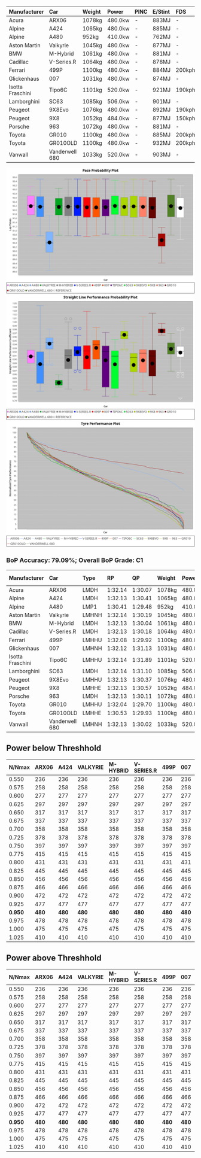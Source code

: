 | Manufacturer     | Car            | Weight | Power   | PINC    | E/Stint | FDS     |
|:-|:-|:-|:-|:-|:-|:-|
| Acura            | ARX06          | 1078kg | 480.0kw |    -    | 883MJ   |    -    |
| Alpine           | A424           | 1065kg | 480.0kw |    -    | 885MJ   |    -    |
| Alpine           | A480           | 952kg  | 410.0kw |    -    | 762MJ   |    -    |
| Aston Martin     | Valkyrie       | 1045kg | 480.0kw |    -    | 877MJ   |    -    |
| BMW              | M-Hybrid       | 1061kg | 480.0kw |    -    | 881MJ   |    -    |
| Cadillac         | V-Series.R     | 1064kg | 480.0kw |    -    | 878MJ   |    -    |
| Ferrari          | 499P           | 1100kg | 480.0kw |    -    | 884MJ   | 200kph  |
| Glickenhaus      | 007            | 1031kg | 480.0kw |    -    | 874MJ   |    -    |
| Isotta Fraschini | Tipo6C         | 1101kg | 520.0kw |    -    | 921MJ   | 190kph  |
| Lamborghini      | SC63           | 1085kg | 506.0kw |    -    | 901MJ   |    -    |
| Peugeot          | 9X8Evo         | 1076kg | 480.0kw |    -    | 892MJ   | 190kph  |
| Peugeot          | 9X8            | 1052kg | 484.0kw |    -    | 877MJ   | 150kph  |
| Porsche          | 963            | 1072kg | 480.0kw |    -    | 881MJ   |    -    |
| Toyota           | GR010          | 1100kg | 480.0kw |    -    | 885MJ   | 200kph  |
| Toyota           | GR010OLD       | 1100kg | 480.0kw |    -    | 932MJ   | 200kph  |
| Vanwall          | Vanderwell 680 | 1033kg | 520.0kw |    -    | 903MJ   |    -    |

![PACECHART](./IMG/AUTO.png)
![STRAIGHTLINEPERFORMANCECHART](./IMG/AUTO_sp.png)
![TYREPERFORMANCECHART](./IMG/AUTO_tw.png)

### BoP Accuracy: 79.09%; Overall BoP Grade: C1
| Manufacturer     | Car            | Type  | RP      | QP      | Weight | Power¹  | Threshhold | PINC    | Power²   | E/Stint | AVG Vmax  | FDS     | RDLC | L/Stint | BOP-Grade | Model Accuracy | Model Points | Match%  | SimDiff |
|:-|:-|:-|:-|:-|:-|:-|:-|:-|:-|:-|:-|:-|:-|:-|:-|:-|:-|:-|:-|
| Acura            | ARX06          | LMDH  | 1:32.14 | 1:30.07 | 1078kg | 480.0kw | 0.0kph     |    -    | 480.00kw |  883MJ  | 302.76kph |    -    | 1.00 | 40      | +B1       | 100.00%        | 996          | 89.31%  | #       |
| Alpine           | A424           | LMDH  | 1:32.13 | 1:30.41 | 1065kg | 480.0kw | 0.0kph     |    -    | 480.00kw |  885MJ  | 299.99kph |    -    | 1.01 | 40      | +B1       | 99.37%         | 2056         | 87.77%  | #       |
| Alpine           | A480           | LMP1  | 1:30.41 | 1:29.48 |  952kg | 410.0kw | 0.0kph     |    -    | 410.00kw |  762MJ  | 307.71kph |    -    | 0.97 | 37      | -Ω1       | 96.76%         | 1135         | 13.48%  | +0.65   |
| Aston Martin     | Valkyrie       | LMHNH | 1:32.14 | 1:30.19 | 1045kg | 480.0kw | 0.0kph     |    -    | 480.00kw |  877MJ  | 292.43kph |    -    | 1.05 | 40      | +C2       | 100.00%        | 247          | 70.02%  | #       |
| BMW              | M-Hybrid       | LMDH  | 1:32.13 | 1:30.04 | 1061kg | 480.0kw | 0.0kph     |    -    | 480.00kw |  881MJ  | 302.99kph |    -    | 1.02 | 40      | +A2       | 99.20%         | 3081         | 92.87%  | #       |
| Cadillac         | V-Series.R     | LMDH  | 1:32.13 | 1:30.18 | 1064kg | 480.0kw | 0.0kph     |    -    | 480.00kw |  878MJ  | 304.32kph |    -    | 1.01 | 40      | +B2       | 99.22%         | 5358         | 83.90%  | #       |
| Ferrari          | 499P           | LMHHU | 1:32.08 | 1:29.92 | 1100kg | 480.0kw | 0.0kph     |    -    | 480.00kw |  884MJ  | 301.48kph | 200kph  | 1.01 | 40      | ~A1       | 99.93%         | 6954         | 100.00% | #       |
| Glickenhaus      | 007            | LMHNH | 1:32.12 | 1:31.13 | 1031kg | 480.0kw | 0.0kph     |    -    | 480.00kw |  874MJ  | 309.04kph |    -    | 0.96 | 40      | +B2       | 94.07%         | 2174         | 84.01%  | #       |
| Isotta Fraschini | Tipo6C         | LMHHU | 1:32.14 | 1:31.89 | 1101kg | 520.0kw | 0.0kph     |    -    | 520.00kw |  921MJ  | 304.26kph | 190kph  | 1.03 | 40      | +D2       | 97.73%         | 129          | 63.47%  | #       |
| Lamborghini      | SC63           | LMDH  | 1:32.14 | 1:31.10 | 1085kg | 506.0kw | 0.0kph     |    -    | 506.00kw |  901MJ  | 301.75kph |    -    | 1.02 | 40      | +A2       | 100.00%        | 784          | 93.30%  | #       |
| Peugeot          | 9X8Evo         | LMHHU | 1:32.13 | 1:30.37 | 1076kg | 480.0kw | 0.0kph     |    -    | 480.00kw |  892MJ  | 313.55kph | 190kph  | 0.97 | 40      | +B1       | 100.00%        | 1458         | 88.28%  | #       |
| Peugeot          | 9X8            | LMHHE | 1:32.13 | 1:30.57 | 1052kg | 484.0kw | 0.0kph     |    -    | 484.00kw |  877MJ  | 300.70kph | 150kph  | 1.02 | 40      | ~A1       | 98.36%         | 4506         | 100.00% | +2.12   |
| Porsche          | 963            | LMDH  | 1:32.13 | 1:30.11 | 1072kg | 480.0kw | 0.0kph     |    -    | 480.00kw |  881MJ  | 301.36kph |    -    | 1.01 | 40      | ~A1       | 99.87%         | 14199        | 100.00% | #       |
| Toyota           | GR010          | LMHHU | 1:32.04 | 1:29.70 | 1100kg | 480.0kw | 0.0kph     |    -    | 480.00kw |  885MJ  | 298.52kph | 200kph  | 1.01 | 40      | ~A1       | 99.92%         | 5012         | 100.00% | #       |
| Toyota           | GR010OLD       | LMHHE | 1:30.53 | 1:29.93 | 1100kg | 480.0kw | 0.0kph     |    -    | 480.00kw |  932MJ  | 312.81kph | 200kph  | 0.99 | 40      | -Ω2       | 100.00%        | 351          | -0.42%  | #       |
| Vanwall          | Vanderwell 680 | LMHNH | 1:32.13 | 1:30.02 | 1033kg | 520.0kw | 0.0kph     |    -    | 520.00kw |  903MJ  | 312.85kph |    -    | 1.01 | 40      | ~A1       | 95.37%         | 639          | 99.40%  | +1.54   |

## Power below Threshhold
| N/Nmax    | ARX06   | A424    | VALKYRIE | M-HYBRID | V-SERIES.R | 499P    | 007     | TIPO6C  | SC63    | 9X8EVO  | 9X8     | 963     | GR010   | GR010OLD | VANDERWELL 680 | ​     | RPM      | A480    |
|:-|:-|:-|:-|:-|:-|:-|:-|:-|:-|:-|:-|:-|:-|:-|:-|:-|:-|:-|
|  0.550    |  236    |  236    |  236     |  236     |  236       |  236    |  236    |  256    |  249    |  236    |  238    |  236    |  236    |  236     |  256           |  ​    |   --     |   -     |
|  0.575    |  258    |  258    |  258     |  258     |  258       |  258    |  258    |  279    |  272    |  258    |  260    |  258    |  258    |  258     |  279           |  ​    |   --     |   -     |
|  0.600    |  277    |  277    |  277     |  277     |  277       |  277    |  277    |  300    |  292    |  277    |  279    |  277    |  277    |  277     |  300           |  ​    |   --     |   -     |
|  0.625    |  297    |  297    |  297     |  297     |  297       |  297    |  297    |  322    |  313    |  297    |  299    |  297    |  297    |  297     |  322           |  ​    |   --     |   -     |
|  0.650    |  317    |  317    |  317     |  317     |  317       |  317    |  317    |  343    |  334    |  317    |  320    |  317    |  317    |  317     |  343           |  ​    |   --     |   -     |
|  0.675    |  337    |  337    |  337     |  337     |  337       |  337    |  337    |  365    |  355    |  337    |  340    |  337    |  337    |  337     |  365           |  ​    |   --     |   -     |
|  0.700    |  358    |  358    |  358     |  358     |  358       |  358    |  358    |  387    |  377    |  358    |  361    |  358    |  358    |  358     |  387           |  ​    |   --     |   -     |
|  0.725    |  378    |  378    |  378     |  378     |  378       |  378    |  378    |  409    |  398    |  378    |  381    |  378    |  378    |  378     |  409           |  ​    |   --     |   -     |
|  0.750    |  397    |  397    |  397     |  397     |  397       |  397    |  397    |  430    |  418    |  397    |  400    |  397    |  397    |  397     |  430           |  ​    |   --     |   -     |
|  0.775    |  415    |  415    |  415     |  415     |  415       |  415    |  415    |  449    |  437    |  415    |  418    |  415    |  415    |  415     |  449           |  ​    |  5000    |  241    |
|  0.800    |  431    |  431    |  431     |  431     |  431       |  431    |  431    |  467    |  454    |  431    |  435    |  431    |  431    |  431     |  467           |  ​    |  5500    |  284    |
|  0.825    |  445    |  445    |  445     |  445     |  445       |  445    |  445    |  482    |  469    |  445    |  449    |  445    |  445    |  445     |  482           |  ​    |  6000    |  318    |
|  0.850    |  456    |  456    |  456     |  456     |  456       |  456    |  456    |  494    |  481    |  456    |  460    |  456    |  456    |  456     |  494           |  ​    |  6500    |  359    |
|  0.875    |  466    |  466    |  466     |  466     |  466       |  466    |  466    |  505    |  491    |  466    |  470    |  466    |  466    |  466     |  505           |  ​    |  7000    |  401    |
|  0.900    |  472    |  472    |  472     |  472     |  472       |  472    |  472    |  512    |  498    |  472    |  476    |  472    |  472    |  472     |  512           |  ​    |  7500    |  411    |
|  0.925    |  477    |  477    |  477     |  477     |  477       |  477    |  477    |  517    |  503    |  477    |  481    |  477    |  477    |  477     |  517           |  ​    |  8000    |  407    |
| **0.950** | **480** | **480** | **480**  | **480**  | **480**    | **480** | **480** | **520** | **506** | **480** | **484** | **480** | **480** | **480**  | **520**        | **​** | **8500** | **410** |
|  0.975    |  478    |  478    |  478     |  478     |  478       |  478    |  478    |  518    |  504    |  478    |  482    |  478    |  478    |  478     |  518           |  ​    |  9000    |  205    |
|  1.000    |  475    |  475    |  475     |  475     |  475       |  475    |  475    |  514    |  501    |  475    |  479    |  475    |  475    |  475     |  514           |  ​    |   --     |   -     |
|  1.025    |  410    |  410    |  410     |  410     |  410       |  410    |  410    |  444    |  432    |  410    |  413    |  410    |  410    |  410     |  444           |  ​    |   --     |   -     |

## Power above Threshhold
| N/Nmax    | ARX06   | A424    | VALKYRIE | M-HYBRID | V-SERIES.R | 499P    | 007     | TIPO6C  | SC63    | 9X8EVO  | 9X8     | 963     | GR010   | GR010OLD | VANDERWELL 680 | ​     | RPM      | A480    |
|:-|:-|:-|:-|:-|:-|:-|:-|:-|:-|:-|:-|:-|:-|:-|:-|:-|:-|:-|
|  0.550    |  236    |  236    |  236     |  236     |  236       |  236    |  236    |  256    |  249    |  236    |  238    |  236    |  236    |  236     |  256           |  ​    |   --     |   -     |
|  0.575    |  258    |  258    |  258     |  258     |  258       |  258    |  258    |  279    |  272    |  258    |  260    |  258    |  258    |  258     |  279           |  ​    |   --     |   -     |
|  0.600    |  277    |  277    |  277     |  277     |  277       |  277    |  277    |  300    |  292    |  277    |  279    |  277    |  277    |  277     |  300           |  ​    |   --     |   -     |
|  0.625    |  297    |  297    |  297     |  297     |  297       |  297    |  297    |  322    |  313    |  297    |  299    |  297    |  297    |  297     |  322           |  ​    |   --     |   -     |
|  0.650    |  317    |  317    |  317     |  317     |  317       |  317    |  317    |  343    |  334    |  317    |  320    |  317    |  317    |  317     |  343           |  ​    |   --     |   -     |
|  0.675    |  337    |  337    |  337     |  337     |  337       |  337    |  337    |  365    |  355    |  337    |  340    |  337    |  337    |  337     |  365           |  ​    |   --     |   -     |
|  0.700    |  358    |  358    |  358     |  358     |  358       |  358    |  358    |  387    |  377    |  358    |  361    |  358    |  358    |  358     |  387           |  ​    |   --     |   -     |
|  0.725    |  378    |  378    |  378     |  378     |  378       |  378    |  378    |  409    |  398    |  378    |  381    |  378    |  378    |  378     |  409           |  ​    |   --     |   -     |
|  0.750    |  397    |  397    |  397     |  397     |  397       |  397    |  397    |  430    |  418    |  397    |  400    |  397    |  397    |  397     |  430           |  ​    |   --     |   -     |
|  0.775    |  415    |  415    |  415     |  415     |  415       |  415    |  415    |  449    |  437    |  415    |  418    |  415    |  415    |  415     |  449           |  ​    |  5000    |  241    |
|  0.800    |  431    |  431    |  431     |  431     |  431       |  431    |  431    |  467    |  454    |  431    |  435    |  431    |  431    |  431     |  467           |  ​    |  5500    |  284    |
|  0.825    |  445    |  445    |  445     |  445     |  445       |  445    |  445    |  482    |  469    |  445    |  449    |  445    |  445    |  445     |  482           |  ​    |  6000    |  318    |
|  0.850    |  456    |  456    |  456     |  456     |  456       |  456    |  456    |  494    |  481    |  456    |  460    |  456    |  456    |  456     |  494           |  ​    |  6500    |  359    |
|  0.875    |  466    |  466    |  466     |  466     |  466       |  466    |  466    |  505    |  491    |  466    |  470    |  466    |  466    |  466     |  505           |  ​    |  7000    |  401    |
|  0.900    |  472    |  472    |  472     |  472     |  472       |  472    |  472    |  512    |  498    |  472    |  476    |  472    |  472    |  472     |  512           |  ​    |  7500    |  411    |
|  0.925    |  477    |  477    |  477     |  477     |  477       |  477    |  477    |  517    |  503    |  477    |  481    |  477    |  477    |  477     |  517           |  ​    |  8000    |  407    |
| **0.950** | **480** | **480** | **480**  | **480**  | **480**    | **480** | **480** | **520** | **506** | **480** | **484** | **480** | **480** | **480**  | **520**        | **​** | **8500** | **410** |
|  0.975    |  478    |  478    |  478     |  478     |  478       |  478    |  478    |  518    |  504    |  478    |  482    |  478    |  478    |  478     |  518           |  ​    |  9000    |  205    |
|  1.000    |  475    |  475    |  475     |  475     |  475       |  475    |  475    |  514    |  501    |  475    |  479    |  475    |  475    |  475     |  514           |  ​    |   --     |   -     |
|  1.025    |  410    |  410    |  410     |  410     |  410       |  410    |  410    |  444    |  432    |  410    |  413    |  410    |  410    |  410     |  444           |  ​    |   --     |   -     |
